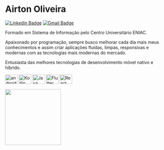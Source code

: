 # Airton Oliveira

[![Linkedin Badge](https://img.shields.io/badge/-Airton%20Oliveira-FF9900?style=flat-square&logo=Linkedin&logoColor=white&link=https://https://www.linkedin.com/in/airton-oliveira-42b52917b)](https://www.linkedin.com/in/airton-oliveira-42b52917b) 
[![Gmail Badge](https://img.shields.io/badge/-atn0803@gmail.com-FF9900?style=flat-square&logo=Gmail&logoColor=white&link=mailto:atn0803@gmail.com)](mailto:atn0803@gmail.com)

Formado em Sistema de Informação pelo Centro Universitário ENIAC.

Apaixonado por programação, sempre busco melhorar cada dia mais meus conhecimentos e assim criar aplicações fluídas, limpas, responsivas e modernas com as tecnologias mais modernas do mercado.

Entusiasta das melhores tecnologias de desenvolvimento móvel nativo e híbrido.

<div style="display: inline_block">
  <img align="center" alt="android"      height="30" width="40" src="https://xesque.rocketseat.dev/platform/tech/1629923496721.svg">
  <img align="center" alt="Kotlin"       height="30" width="40" src="https://xesque.rocketseat.dev/platform/tech/kotlin.svg">
  <img align="center" alt="Java"         height="30" width="40" src="https://xesque.rocketseat.dev/platform/tech/java.svg">
  <img align="center" alt="Flutter"      height="30" width="40" src="https://xesque.rocketseat.dev/platform/tech/flutter.svg">
  <img align="center" alt="React Native" height="30" width="40" src="https://xesque.rocketseat.dev/platform/tech/react-native.svg">
</div>

<div>
  <br>
  <a href="https://github.com/danlibs">
  <img height="180cm" src="https://github-readme-stats.vercel.app/api/top-langs/?username=zero1code&layout=compact&lang_count=16&theme=darcula"/>
</div>


